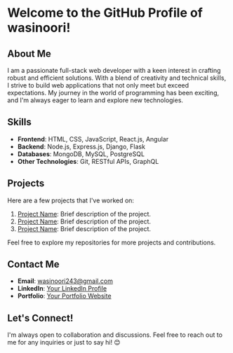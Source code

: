 # Welcome to the GitHub Profile of wasinoori!

## About Me
I am a passionate full-stack web developer with a keen interest in crafting robust and efficient solutions. With a blend of creativity and technical skills, I strive to build web applications that not only meet but exceed expectations. My journey in the world of programming has been exciting, and I'm always eager to learn and explore new technologies.

## Skills
- **Frontend**: HTML, CSS, JavaScript, React.js, Angular
- **Backend**: Node.js, Express.js, Django, Flask
- **Databases**: MongoDB, MySQL, PostgreSQL
- **Other Technologies**: Git, RESTful APIs, GraphQL

## Projects
Here are a few projects that I've worked on:
1. [Project Name](link): Brief description of the project.
2. [Project Name](link): Brief description of the project.
3. [Project Name](link): Brief description of the project.

Feel free to explore my repositories for more projects and contributions.

## Contact Me
- **Email**: wasinoori243@gmail.com
- **LinkedIn**: [Your LinkedIn Profile](https://www.linkedin.com/in/wasinoori/)
- **Portfolio**: [Your Portfolio Website](https://www.facebook.com/wasinoori10/)

## Let's Connect!
I'm always open to collaboration and discussions. Feel free to reach out to me for any inquiries or just to say hi! 😊
